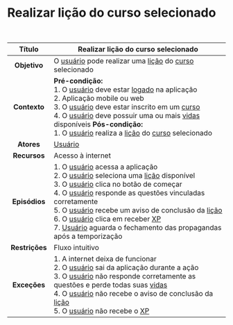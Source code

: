 # Realizar lição do curso selecionado

<br/>

|   **Título**   | Realizar lição do curso selecionado                                                                                                                                                                                                                                                                                                                                                                                                                                                                                                                                                                                       |
| :------------: | ------------------------------------------------------------------------------------------------------------------------------------------------------------------------------------------------------------------------------------------------------------------------------------------------------------------------------------------------------------------------------------------------------------------------------------------------------------------------------------------------------------------------------------------------------------------------------------------------------------------------- |
|  **Objetivo**  | O [usuário](../lexicos.md#usuario) pode realizar uma [lição](../lexicos.md#licao) do [curso](../lexicos.md#cursos) selecionado                                                                                                                                                                                                                                                                                                                                                                                                                                                                                            |
|  **Contexto**  | **Pré-condição:** <br/> 1. O [usuário](../lexicos.md#usuario) deve estar [logado](../lexicos.md#login) na aplicação <br/> 2. Aplicação mobile ou web <br/> 3. O [usuário](../lexicos.md#usuario) deve estar inscrito em um [curso](../lexicos.md#cursos) <br/> 4. O [usuário](../lexicos.md#usuario) deve possuir uma ou mais [vidas](../lexicos.md#vidas) disponíveis **Pós-condição:** <br/> 1. O [usuário](../lexicos.md#usuario) realiza a [lição](../lexicos.md#licao) do [curso](../lexicos.md#cursos) selecionado                                                                                                  |
|   **Atores**   | [Usuário](../lexicos.md#usuario)                                                                                                                                                                                                                                                                                                                                                                                                                                                                                                                                                                                          |
|  **Recursos**  | Acesso à internet                                                                                                                                                                                                                                                                                                                                                                                                                                                                                                                                                                                                         |
| **Episódios**  | 1. O [usuário](../lexicos.md#usuario) acessa a aplicação <br/> 2. O [usuário](../lexicos.md#usuario) seleciona uma [lição](../lexicos.md#licao) disponível <br/> 3. O [usuário](../lexicos.md#usuario) clica no botão de começar <br/> 4. O [usuário](../lexicos.md#usuario) responde as questões vinculadas corretamente <br/> 5. O [usuário](../lexicos.md#usuario) recebe um aviso de conclusão da [lição](../lexicos.md#licao) <br/> 6. O [usuário](../lexicos.md#usuario) clica em receber [XP](../lexicos.md#xp) <br/> 7. [Usuário](../lexicos.md#usuario) aguarda o fechamento das propagandas após a temporização |
| **Restrições** | Fluxo intuitivo                                                                                                                                                                                                                                                                                                                                                                                                                                                                                                                                                                                                           |
|  **Exceções**  | 1. A internet deixa de funcionar <br/> 2. O [usuário](../lexicos.md#usuario) sai da aplicação durante a ação <br/> 3. O [usuário](../lexicos.md#usuario) não responde corretamente as questões e perde todas suas [vidas](../lexicos.md#vidas) <br/> 4. O [usuário](../lexicos.md#usuario) não recebe o aviso de conclusão da [lição](../lexicos.md#licao) <br/> 5. O [usuário](../lexicos.md#usuario) não recebe o [XP](../lexicos.md#xp)                                                                                                                                                                                |
